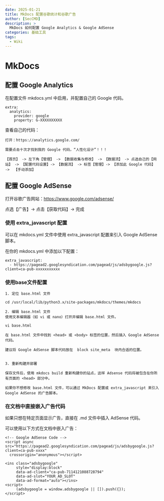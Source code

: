 ```yaml
---
date: 2025-01-21
title: MkDocs 配置谷歌统计和谷歌广告
author: [SecCMD]
description: >
  MkDocs 如何配置 Google Analytics & Google AdSense
categories: 基础工具
tags:
  - Wiki
---
```


# MkDocs

## 配置 Google Analytics

在配置文件 mkdocs.yml 中启用，并配置自己的 Google 代码。

```
extra:
  analytics:
    provider: google
    property: G-XXXXXXXXXX
```

查看自己的代码：

```
打开：https://analytics.google.com/

需要点击十次才找到我的 Google 代码，“人性化设计”！！！

【首页】 -> 左下角【管理】 -> 【数据收集与修改】 -> 【数据流】 -> 点选自己的【网站】 -> 【配置代码设置】-> 【数据流】 -> 标签【管理】-> 【添加此 Google 代码】  ->  【手动添加】
```


## 配置 Google AdSense

打开谷歌广告网站：https://www.google.com/adsense/

点选【广告】-> 点击【获取代码】-> 完成


### 使用 extra_javascript 配置

可以在 mkdocs.yml 文件中使用 extra_javascript 配置来引入 Google AdSense 脚本。

在你的 mkdocs.yml 中添加以下配置：

```
extra_javascript:
  - https://pagead2.googlesyndication.com/pagead/js/adsbygoogle.js?client=ca-pub-xxxxxxxxxxx
```


### 使用base文件配置

```
1. 定位 base.html 文件

cd /usr/local/lib/python3.x/site-packages/mkdocs/themes/mkdocs

2. 编辑 base.html 文件
使用文本编辑器（如 vi 或 nano）打开并编辑 base.html 文件。

vi base.html

在 base.html 文件中找到 <head> 或 <body> 标签的位置，然后插入 Google AdSense 代码。

建议将 Google AdSense 脚本代码放在  block site_meta  块内合适的位置。


3. 重新构建并部署

保存文件后，使用 mkdocs build 重新构建你的站点，这样 Adsense 代码将被包含在你所有页面的 <head> 部分中。

如果你不想修改 base.html 文件，可以通过 MkDocs 配置或 extra_javascript 来引入 Google AdSense 的广告脚本。
```

### 在文档中直接嵌入广告代码

如果只想在特定页面显示广告，直接在 .md 文件中插入 AdSense 代码。

可以使用以下方式在文档中嵌入广告：

```
<!-- Google AdSense Code -->
<script async src="https://pagead2.googlesyndication.com/pagead/js/adsbygoogle.js?client=ca-pub-xxxx"
  crossorigin="anonymous"></script>

<ins class="adsbygoogle"
     style="display:block"
     data-ad-client="ca-pub-7114121088728794"
     data-ad-slot="YOUR_AD_SLOT"
     data-ad-format="auto"></ins>
<script>
     (adsbygoogle = window.adsbygoogle || []).push({});
</script>
```